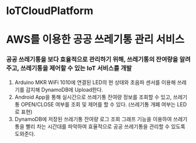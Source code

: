 # IoTCloudPlatform
# AWS를 이용한 공공 쓰레기통 관리 서비스
### 공공 쓰레기통을 보다 효율적으로 관리하기 위해, 쓰레기통의 잔여량을 알려주고, 쓰레기통을 제어할 수 있는 IoT 서비스를 개발
1. Arduino MKR WiFi 1010에 연결된 LED의 현 상태와 초음파 센서를 이용해 쓰레기를 감지해 DynamoDB에 Upload한다.
2. Android App을 통해 실시간으로 쓰레기통 잔여량 정보를 조회할 수 있고, 쓰레기통 OPEN/CLOSE 여부를 조회 및 제어를 할 수 있다. (쓰레기통 개폐 여부는 LED로 표현)
3. DynamoDB에 저장된 쓰레기통 잔여량 로그 조회 그래프 기능을 이용하여 쓰레기통을 빨리 차는 시간대를 파악하여 효율적으로 공공 쓰레기통을 관리할 수 있도록 도와준다.

